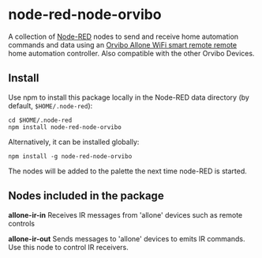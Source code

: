 node-red-node-orvibo
========================

A collection of <a href="http://nodered.org" target="_new">Node-RED</a> nodes to send and receive home automation
commands and data using an
[Orvibo Allone WiFi smart remote remote](http://www.orvibo.com/product_30.html)
home automation controller. Also compatible with the other Orvibo Devices.

Install
-------

Use npm to install this package locally in the Node-RED data directory (by default, `$HOME/.node-red`):

	cd $HOME/.node-red
	npm install node-red-node-orvibo

Alternatively, it can be installed globally:

    npm install -g node-red-node-orvibo

The nodes will be added to the palette the next time node-RED is started.

Nodes included in the package
-----------------------------

**allone-ir-in** Receives IR messages from 'allone' devices such as remote controls

**allone-ir-out** Sends messages to 'allone' devices to emits IR commands. Use this node to control IR receivers.
